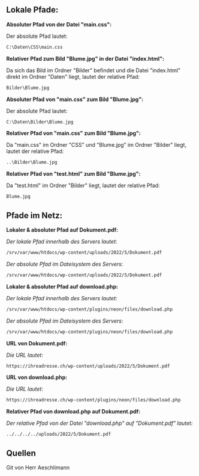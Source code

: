 ## Lokale Pfade:

**Absoluter Pfad von der Datei "main.css":**

Der absolute Pfad lautet:

```bash
C:\Daten\CSS\main.css
```

**Relativer Pfad zum Bild "Blume.jpg" in der Datei "index.html":**

Da sich das Bild im Ordner "Bilder" befindet und die Datei "index.html" direkt im Ordner "Daten" liegt, lautet der relative Pfad:

```bash
Bilder\Blume.jpg
```

**Absoluter Pfad von "main.css" zum Bild "Blume.jpg":**

Der absolute Pfad lautet:

```bash
C:\Daten\Bilder\Blume.jpg
```

**Relativer Pfad von "main.css" zum Bild "Blume.jpg":**

Da "main.css" im Ordner "CSS" und "Blume.jpg" im Ordner "Bilder" liegt, lautet der relative Pfad:

```bash
..\Bilder\Blume.jpg
```

**Relativer Pfad von "test.html" zum Bild "Blume.jpg":**

Da "test.html" im Ordner "Bilder" liegt, lautet der relative Pfad:

```bash
Blume.jpg
```

## Pfade im Netz:

**Lokaler & absoluter Pfad auf Dokument.pdf:**

*Der lokale Pfad innerhalb des Servers lautet:*

```bash
/srv/var/www/htdocs/wp-content/uploads/2022/5/Dokument.pdf
```

*Der absolute Pfad im Dateisystem des Servers:*

```bash
/srv/var/www/htdocs/wp-content/uploads/2022/5/Dokument.pdf
```

**Lokaler & absoluter Pfad auf download.php:**

*Der lokale Pfad innerhalb des Servers lautet:*

```bash
/srv/var/www/htdocs/wp-content/plugins/neon/files/download.php
```

*Der absolute Pfad im Dateisystem des Servers:*

```bash
/srv/var/www/htdocs/wp-content/plugins/neon/files/download.php
```

**URL von Dokument.pdf:**

*Die URL lautet:*

```bash
https://ihreadresse.ch/wp-content/uploads/2022/5/Dokument.pdf
```

**URL von download.php:**

*Die URL lautet:*

```bash
https://ihreadresse.ch/wp-content/plugins/neon/files/download.php
```

**Relativer Pfad von download.php auf Dokument.pdf:**

*Der relative Pfad von der Datei "download.php" auf "Dokument.pdf" lautet:*

```bash
../../../../uploads/2022/5/Dokument.pdf
```

## Quellen

Git von Herr Aeschlimann
